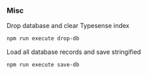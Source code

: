 ### Misc
Drop database and clear Typesense index
```bash
npm run execute drop-db
```
Load all database records and save stringified
```bash
npm run execute save-db
```